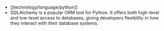 - [[technology/language/python]]
- SQLAlchemy is a popular ORM tool for Python. It offers both high-level and low-level access to databases, giving developers flexibility in how they interact with their database systems.